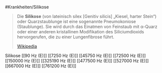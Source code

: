 #Krankheiten/Silikose

> Die **Silikose** (von lateinisch silex [Genitiv silicis] „Kiesel, harter Stein“) oder Quarzstaublunge ist eine sogenannte Pneumokoniose (Staublunge). Sie wird durch das Einatmen von Feinstaub mit α-Quarz oder einer anderen kristallinen Modifikation des Siliciumdioxids hervorgerufen, die zu einer Lungenfibrose führt.
>
> [Wikipedia](https://de.wikipedia.org/wiki/Silikose)

Silikose
[[90 Hz (E)]]
[[7250 Hz (E)]]
[[45750 Hz (E)]]
[[72500 Hz (E)]]
[[150000 Hz (E)]]
[[325190 Hz (E)]]
[[477500 Hz (E)]]
[[527000 Hz (E)]]
[[667000 Hz (E)]]
[[761200 Hz (E)]]
